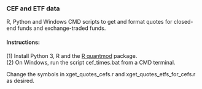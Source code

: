 ### CEF and ETF data
R, Python and Windows CMD scripts to get and format quotes for closed-end funds and exchange-traded funds. 

#### Instructions:
(1) Install Python 3, R and the [R quantmod](https://cran.r-project.org/web/packages/quantmod/index.html) package. 
<br>(2) On Windows, run the script cef_times.bat from a CMD terminal. 

Change the symbols in xget_quotes_cefs.r and xget_quotes_etfs_for_cefs.r as desired.
